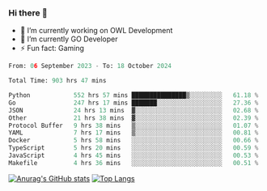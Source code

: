 ### Hi there 👋 

- 🔭 I’m currently working on OWL Development
- 🌱 I’m currently GO Developer
-  ⚡ Fun fact: Gaming
  
  <!--
- 👯 I’m looking to collaborate on ...
- 🤔 I’m looking for help with ...
- 💬 Ask me about ...
- 📫 How to reach me: ...
- 😄 Pronouns: ...
-->

<!--START_SECTION:waka-->

```python
From: 06 September 2023 - To: 18 October 2024

Total Time: 903 hrs 47 mins

Python            552 hrs 57 mins ███████████████▒░░░░░░░░░   61.18 %
Go                247 hrs 17 mins ███████░░░░░░░░░░░░░░░░░░   27.36 %
JSON              24 hrs 13 mins  ▓░░░░░░░░░░░░░░░░░░░░░░░░   02.68 %
Other             21 hrs 38 mins  ▓░░░░░░░░░░░░░░░░░░░░░░░░   02.39 %
Protocol Buffer   9 hrs 38 mins   ▒░░░░░░░░░░░░░░░░░░░░░░░░   01.07 %
YAML              7 hrs 17 mins   ▒░░░░░░░░░░░░░░░░░░░░░░░░   00.81 %
Docker            5 hrs 58 mins   ░░░░░░░░░░░░░░░░░░░░░░░░░   00.66 %
TypeScript        5 hrs 20 mins   ░░░░░░░░░░░░░░░░░░░░░░░░░   00.59 %
JavaScript        4 hrs 45 mins   ░░░░░░░░░░░░░░░░░░░░░░░░░   00.53 %
Makefile          4 hrs 36 mins   ░░░░░░░░░░░░░░░░░░░░░░░░░   00.51 %
```

<!--END_SECTION:waka-->

[![Anurag's GitHub stats](https://github-readme-stats.vercel.app/api?username=aebalz&show_icons=true&theme=codeSTACKr)](https://github.com/anuraghazra/github-readme-stats)
[![Top Langs](https://github-readme-stats.vercel.app/api/top-langs/?username=aebalz&layout=compact&card_width=350&theme=codeSTACKr)](https://github.com/anuraghazra/github-readme-stats)
<!-- [![Readme Card](https://github-readme-stats.vercel.app/api/pin/?username=aebalz&repo=go-gin-gone&show_owner=true)](https://github.com/anuraghazra/github-readme-stats)-->
